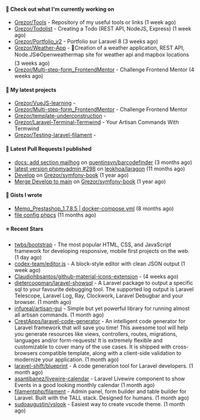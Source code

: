 #### 👷 Check out what I'm currently working on

- [Grezor/Tools](https://github.com/Grezor/Tools) - Repository of my useful tools or links (1 week ago)
- [Grezor/Todolist](https://github.com/Grezor/Todolist) - Creating a Todo (REST API, NodeJS, Express) (1 week ago)
- [Grezor/Portfolio_v2](https://github.com/Grezor/Portfolio_v2) - Portfolio sur Laravel 8 (3 weeks ago)
- [Grezor/Weather-App](https://github.com/Grezor/Weather-App) - 🔆Creation of a weather application, REST API, Node.JS❄️Openweathermap site for weather api and mapbox locations (3 weeks ago)
- [Grezor/Multi-step-form_FrontendMentor](https://github.com/Grezor/Multi-step-form_FrontendMentor) - Challenge Frontend Mentor (4 weeks ago)

#### 🌱 My latest projects

- [Grezor/VueJS-learning](https://github.com/Grezor/VueJS-learning) - 
- [Grezor/Multi-step-form_FrontendMentor](https://github.com/Grezor/Multi-step-form_FrontendMentor) - Challenge Frontend Mentor
- [Grezor/template-underconstruction](https://github.com/Grezor/template-underconstruction) - 
- [Grezor/Laravel-Terminal-Termwind](https://github.com/Grezor/Laravel-Terminal-Termwind) - Your Artisan Commands With Termwind
- [Grezor/Testing-laravel-filament](https://github.com/Grezor/Testing-laravel-filament) - 

#### 🔨 Latest Pull Requests I published

- [docs: add section mailhog](https://github.com/quentinsvn/barcodefinder/pull/2) on [quentinsvn/barcodefinder](https://github.com/quentinsvn/barcodefinder) (3 months ago)
- [latest version phpmyadmin #298](https://github.com/leokhoa/laragon/pull/299) on [leokhoa/laragon](https://github.com/leokhoa/laragon) (11 months ago)
- [Develop](https://github.com/Grezor/symfony-book/pull/2) on [Grezor/symfony-book](https://github.com/Grezor/symfony-book) (1 year ago)
- [Merge Develop to main](https://github.com/Grezor/symfony-book/pull/1) on [Grezor/symfony-book](https://github.com/Grezor/symfony-book) (1 year ago)

#### 📓 Gists I wrote

- [Memo_Prestashop_1.7.8.5 | docker-compose.yml](https://gist.github.com/eb78b378ed9f40780dc077b361ead337) (8 months ago)
- [file config phpcs](https://gist.github.com/27d8a6056d2e171aed20c26699439861) (11 months ago)

#### ⭐ Recent Stars

- [twbs/bootstrap](https://github.com/twbs/bootstrap) - The most popular HTML, CSS, and JavaScript framework for developing responsive, mobile first projects on the web. (1 day ago)
- [codex-team/editor.js](https://github.com/codex-team/editor.js) - A block-style editor with clean JSON output (1 week ago)
- [Claudiohbsantos/github-material-icons-extension](https://github.com/Claudiohbsantos/github-material-icons-extension) -  (4 weeks ago)
- [dietercoopman/laravel-showsql](https://github.com/dietercoopman/laravel-showsql) - A Laravel package to output a specific sql to your favourite debugging tool. The supported log output is Laravel Telescope, Laravel Log, Ray, Clockwork, Laravel Debugbar and your browser. (1 month ago)
- [infureal/artisan-gui](https://github.com/infureal/artisan-gui) - Simple but yet powerful library for running almost all artisan commands. (1 month ago)
- [CrestApps/laravel-code-generator](https://github.com/CrestApps/laravel-code-generator) - An intelligent code generator for Laravel framework that will save you time! This awesome tool will help you generate resources like views, controllers, routes, migrations, languages and/or form-requests! It is extremely flexible and customizable to cover many of the use cases. It is shipped with cross-browsers compatible template, along with a client-side validation to modernize your application. (1 month ago)
- [laravel-shift/blueprint](https://github.com/laravel-shift/blueprint) - A code generation tool for Laravel developers. (1 month ago)
- [asantibanez/livewire-calendar](https://github.com/asantibanez/livewire-calendar) - Laravel Livewire component to show Events in a good looking monthly calendar (1 month ago)
- [filamentphp/filament](https://github.com/filamentphp/filament) - Admin panel, form builder and table builder for Laravel. Built with the TALL stack. Designed for humans. (1 month ago)
- [sudoaugustin/vslook](https://github.com/sudoaugustin/vslook) - Easiest way to create vscode theme. (1 month ago)
